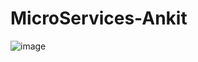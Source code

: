 # MicroServices-Ankit



![image](https://user-images.githubusercontent.com/3268654/178141655-4d57277f-7d5b-41a8-a781-b48c26c1ca78.png)
